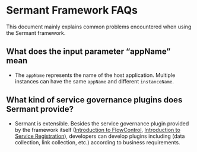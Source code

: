 # Sermant Framework FAQs

This document mainly explains common problems encountered when using the Sermant framework.

## **What does the input parameter “appName” mean**

- The `appName` represents the name of the host application. Multiple instances can have the same `appName` and different `instanceName`.

## **What kind of service governance plugins does Sermant provide?**

- Sermant is extensible. Besides the service governance plugin provided by the framework itself ([Introduction to FlowControl](../plugin/flowcontrol.md), [Introduction to Service Registration](../plugin/service-registry.md)), developers can develop plugins including (data collection, link collection, etc.) according to business requirements.

